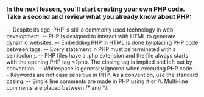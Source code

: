 ### In the next lesson, you’ll start creating your own PHP code. Take a second and review what you already know about PHP:

-- Despite its age, PHP is still a commonly used technology in web development.
-- PHP is designed to interact with HTML to generate dynamic websites.
-- Embedding PHP in HTML is done by placing PHP code between <?php and ?> tags.
-- Every statement in PHP must be terminated with a semicolon ;.
-- PHP files have a .php extension and the file always starts with the opening PHP tag <?php. The closing tag is implied and left out by convention.
-- Whitespace is generally ignored when executing PHP code.
-- Keywords are not case sensitive in PHP. As a convention, use the standard casing.
-- Single line comments are made in PHP using # or //. Multi-line comments are placed between /* and */.
